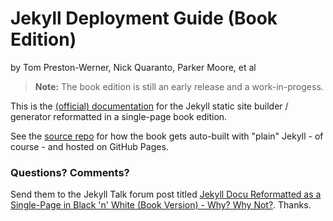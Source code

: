 # Jekyll Deployment Guide (Book Edition)

by Tom Preston-Werner, Nick Quaranto, Parker Moore, et al


> **Note:** The book edition is still an early release and a work-in-progess.


This is the [(official) documentation](https://github.com/jekyll/jekyll/tree/master/site/_docs)
for the Jekyll static site builder / generator
reformatted in a single-page book edition.

See the [source repo](https://github.com/hydepress/hydepress.github.io) for how
the book gets auto-built with "plain" Jekyll - of course - and hosted on GitHub Pages.



### Questions? Comments?

Send them to the Jekyll Talk forum post titled
[Jekyll Docu Reformatted as a Single-Page in Black 'n' White (Book Version) - Why? Why Not?](https://talk.jekyllrb.com/t/jekyll-docu-reformatted-as-a-single-page-in-black-n-white-book-version-why-why-not/1908).
Thanks.

